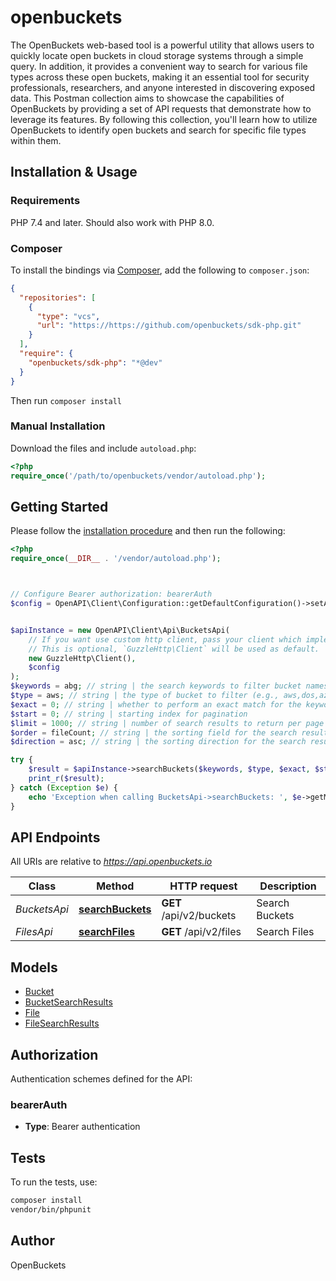# openbuckets

The OpenBuckets web-based tool is a powerful utility that allows users to quickly locate open buckets in cloud storage systems through a simple query. In addition, it provides a convenient way to search for various file types across these open buckets, making it an essential tool for security professionals, researchers, and anyone interested in discovering exposed data.
This Postman collection aims to showcase the capabilities of OpenBuckets by providing a set of API requests that demonstrate how to leverage its features. By following this collection, you'll learn how to utilize OpenBuckets to identify open buckets and search for specific file types within them.


## Installation & Usage

### Requirements

PHP 7.4 and later.
Should also work with PHP 8.0.

### Composer

To install the bindings via [Composer](https://getcomposer.org/), add the following to `composer.json`:

```json
{
  "repositories": [
    {
      "type": "vcs",
      "url": "https://https://github.com/openbuckets/sdk-php.git"
    }
  ],
  "require": {
    "openbuckets/sdk-php": "*@dev"
  }
}
```

Then run `composer install`

### Manual Installation

Download the files and include `autoload.php`:

```php
<?php
require_once('/path/to/openbuckets/vendor/autoload.php');
```

## Getting Started

Please follow the [installation procedure](#installation--usage) and then run the following:

```php
<?php
require_once(__DIR__ . '/vendor/autoload.php');



// Configure Bearer authorization: bearerAuth
$config = OpenAPI\Client\Configuration::getDefaultConfiguration()->setAccessToken('YOUR_ACCESS_TOKEN');


$apiInstance = new OpenAPI\Client\Api\BucketsApi(
    // If you want use custom http client, pass your client which implements `GuzzleHttp\ClientInterface`.
    // This is optional, `GuzzleHttp\Client` will be used as default.
    new GuzzleHttp\Client(),
    $config
);
$keywords = abg; // string | the search keywords to filter bucket names (e.g., \"abg\")
$type = aws; // string | the type of bucket to filter (e.g., aws,dos,azure,gcp)
$exact = 0; // string | whether to perform an exact match for the keywords (0 for false, 1 for true)
$start = 0; // string | starting index for pagination
$limit = 1000; // string | number of search results to return per page
$order = fileCount; // string | the sorting field for the search results (e.g., \"fileCount\" for sorting by file count)
$direction = asc; // string | the sorting direction for the search results (e.g., \"asc\" for ascending)

try {
    $result = $apiInstance->searchBuckets($keywords, $type, $exact, $start, $limit, $order, $direction);
    print_r($result);
} catch (Exception $e) {
    echo 'Exception when calling BucketsApi->searchBuckets: ', $e->getMessage(), PHP_EOL;
}

```

## API Endpoints

All URIs are relative to *https://api.openbuckets.io*

Class | Method | HTTP request | Description
------------ | ------------- | ------------- | -------------
*BucketsApi* | [**searchBuckets**](docs/Api/BucketsApi.md#searchbuckets) | **GET** /api/v2/buckets | Search Buckets
*FilesApi* | [**searchFiles**](docs/Api/FilesApi.md#searchfiles) | **GET** /api/v2/files | Search Files

## Models

- [Bucket](docs/Model/Bucket.md)
- [BucketSearchResults](docs/Model/BucketSearchResults.md)
- [File](docs/Model/File.md)
- [FileSearchResults](docs/Model/FileSearchResults.md)

## Authorization

Authentication schemes defined for the API:
### bearerAuth

- **Type**: Bearer authentication

## Tests

To run the tests, use:

```bash
composer install
vendor/bin/phpunit
```

## Author
OpenBuckets
